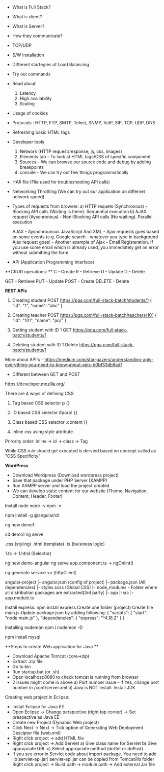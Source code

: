 - What is Full Stack?
- What is client?
- What is Server?
- How they communicate?
- TCP/UDP

- S/W Installation 
- Different startegies of Load Balancing
- Try out commands
- Read about
	1) Latency
	2) High availability
	3) Scaling
- Usage of cookies
- Protocols : HTTP, FTP, SMTP, Telnet, SNMP, VoIP, SIP, TCP, UDP, DNS
- Refreshing basic HTML tags

- Developer tools
	1) Network (HTTP request/response, js, css, images)
	2) Elements tab - To look at HTML tags/CSS of specific component
	3) Sources - We can browse our source code and debug by adding breakpoints
	4) console - We can try out few things programmatically
	
- HAR file (File used for troubleshooting API calls)
- Networking Throttling (We can try out our application on differnet network speed)

- Types of requests from browser:
	a) HTTP requets (Synchronous) - Blocking API calls (Waiting is there). Sequential execution
	b) AJAX request (Ayscnronous) - Non-Blocking API calls (No waiting). Parallel execution
	
	AJAX - Aysnchrounous JavaScript And XML
		- Ajax requests goes based on some events (e.g. Google search - whatever you type in background Ajax request goes)
		- Another example of Ajax - Email Registeration. If you use some email which is already used, you immediately
		get an error without submitting the form.
		
- API (Application Programming Interface)

**CRUD operations:
**	C - Create
	R - Retrieve
	U - Update
	D - Delete

GET - Retrieve
PUT - Update
POST - Create
DELETE - Delete

**REST APIs**
1) Creating student
POST https://pga.com/full-stack-batch/students/1
{
	"id": "1",
	"name": "abc"
}

2) Creating teacher
POST https://pga.com/full-stack-batch/teachers/101
{
	"id": "101",
	"name": "pqr"
}

3) Getting student with ID 1
GET https://pga.com/full-stack-batch/students/1

4) Deleting student with ID 1
Delete https://pga.com/full-stack-batch/students/1

More about API's - https://medium.com/star-gazers/understanding-apis-everything-you-need-to-know-about-apis-b0bf53db6adf

- Different between GET and POST

https://developer.mozilla.org/


<p id='para1' class='content' style="attr1:value1">

There are 4 ways of defining CSS:
1) Tag based CSS selector
	p {} 

2) ID based CSS selector
	#para1 {}

3) Class based CSS selector
	.content {}

4) Inline css using style attribute

Prirority order:
	inline -> id -> class -> Tag

While CSS rule should get executed is dervied based on concept called as
"CSS Specificity"

**WordPress**
- Download Wordpress (Download wordpress project)
- Save that package under PHP Server (XAMPP)
- Run XAMPP server and load the project created
- We can develop static content for our website (Theme, Navigation, Content, Header, Footer)



Install node 
node -v 
npm -v

npm install -g @angular/cli

ng new demo1

cd demo1
ng serve


.css (styling)
.html (template)
.ts (buisiness logic)


1.ts -> 1.html (Selector)

ng new demo-angular
ng serve
app.component.ts -> ngOniint() 

ng generate service <> (httpClient)


angular-project
  |- angular.json (config of project) 
  |- package.json (All dependencies)
  |- styles.scss (Global CSS)
  |- node_modules - Folder where all distribution packages are extracted(3rd party)
  |- app
  	|-src
		|- app.module.ts
 


Install express:
npm install express
Create one folder (project)
Create file main.js
Update package.json by adding following:
{
  "scripts": {
    "start": "node main.js"
  },
  "dependencies": {
    "express": "^4.18.2"
  }
}

Installing nodemon
npm i nodemon -D

npm install mysql

**Steps to create Web application for Java 
**

- Download Apache Tomcat (core->zip)
- Extract .zip file
- Go to bin
- Run startup.bat (or .sh)
- Open localhost:8080 to check tomcat is running from browser
- 2 issues might come in above
	a) Port number issue - If Yes, change port number in /conf/server.xml
	b) Java is NOT install. Install JDK

Creating web project in Eclipse:
- Install Eclipse for Java EE
- Open Eclipse -> Change perspective (right top corner) -> Set prespective as Java EE
- Create new Project (Dynamic Web project)
- Click Next -> Next -> Tick option of Generating Web Deployment Desciptor file (web.xml)
- Right click project -> add HTML file
- Right click project -> Add Servlet 
	a) Give class name for Servlet
	b) Give appropriate URL
	c) Select appropriate method (doGet or doPost)
- If you see error in Servlet code about import package. You need to add lib(servlet-api.jar)
	servlet-api.jar can be copied from Tomcat/lib folder
	Right click project -> Build path -> module path -> Add external Jar file






























